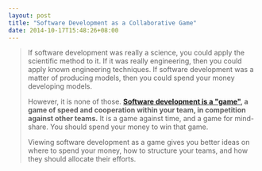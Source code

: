 ```yaml
---
layout: post
title: "Software Development as a Collaborative Game"
date: 2014-10-17T15:48:26+08:00
---
```


<blockquote>
<p>If software development was really a science, you could apply the scientific method to it. If it was really engineering, then you could apply known engineering techniques. If software development was a matter of producing models, then you could spend your money developing models.</p>
<p>However, it is none of those. <b><a href="http://blog.codinghorror.com/software-development-as-a-collaborative-game/">Software development is a "game"</a>, a game of speed and cooperation within your team, in competition against other teams.</b> It is a game against time, and a game for mind-share. You should spend your money to win that game.</p>
<p>Viewing software development as a game gives you better ideas on where to spend your money, how to structure your teams, and how they should allocate their efforts.</p>
</blockquote>